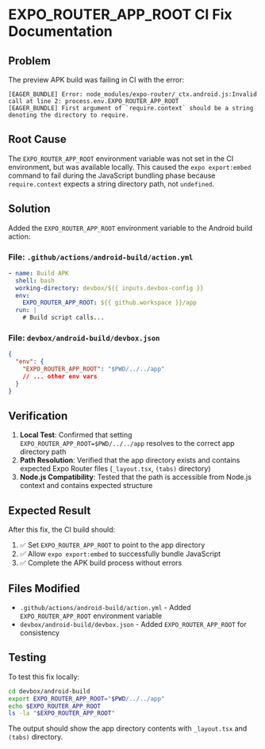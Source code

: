 # EXPO_ROUTER_APP_ROOT CI Fix Documentation

## Problem

The preview APK build was failing in CI with the error:

```
[EAGER_BUNDLE] Error: node_modules/expo-router/_ctx.android.js:Invalid call at line 2: process.env.EXPO_ROUTER_APP_ROOT
[EAGER_BUNDLE] First argument of `require.context` should be a string denoting the directory to require.
```

## Root Cause

The `EXPO_ROUTER_APP_ROOT` environment variable was not set in the CI environment, but was available locally. This caused the `expo export:embed` command to fail during the JavaScript bundling phase because `require.context` expects a string directory path, not `undefined`.

## Solution

Added the `EXPO_ROUTER_APP_ROOT` environment variable to the Android build action:

### File: `.github/actions/android-build/action.yml`

```yaml
- name: Build APK
  shell: bash
  working-directory: devbox/${{ inputs.devbox-config }}
  env:
    EXPO_ROUTER_APP_ROOT: ${{ github.workspace }}/app
  run: |
    # Build script calls...
```

### File: `devbox/android-build/devbox.json`

```json
{
  "env": {
    "EXPO_ROUTER_APP_ROOT": "$PWD/../../app"
    // ... other env vars
  }
}
```

## Verification

1. **Local Test**: Confirmed that setting `EXPO_ROUTER_APP_ROOT=$PWD/../../app` resolves to the correct app directory path
2. **Path Resolution**: Verified that the app directory exists and contains expected Expo Router files (`_layout.tsx`, `(tabs)` directory)
3. **Node.js Compatibility**: Tested that the path is accessible from Node.js context and contains expected structure

## Expected Result

After this fix, the CI build should:

1. ✅ Set `EXPO_ROUTER_APP_ROOT` to point to the app directory
2. ✅ Allow `expo export:embed` to successfully bundle JavaScript
3. ✅ Complete the APK build process without errors

## Files Modified

- `.github/actions/android-build/action.yml` - Added `EXPO_ROUTER_APP_ROOT` environment variable
- `devbox/android-build/devbox.json` - Added `EXPO_ROUTER_APP_ROOT` for consistency

## Testing

To test this fix locally:

```bash
cd devbox/android-build
export EXPO_ROUTER_APP_ROOT="$PWD/../../app"
echo $EXPO_ROUTER_APP_ROOT
ls -la "$EXPO_ROUTER_APP_ROOT"
```

The output should show the app directory contents with `_layout.tsx` and `(tabs)` directory.
